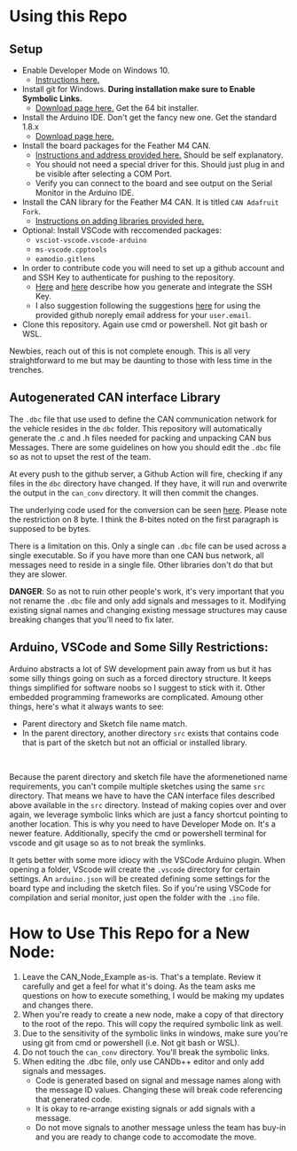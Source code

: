 # Using this Repo

## Setup
 - Enable Developer Mode on Windows 10.
    - [Instructions here.](https://docs.microsoft.com/en-us/windows/apps/get-started/enable-your-device-for-development)
- Install git for Windows. **During installation make sure to Enable Symbolic Links.**  
    - [Download page here.](https://git-scm.com/download/win) Get the 64 bit installer. 
- Install the Arduino IDE. Don't get the fancy new one. Get the standard 1.8.x
    - [Download page here.](https://www.arduino.cc/en/software)
- Install the board packages for the Feather M4 CAN.
    - [Instructions and address provided here.](https://learn.adafruit.com/adafruit-feather-m4-can-express/arduino-ide-setup) Should be self explanatory.
    - You should not need a special driver for this. Should just plug in and be visible after selecting a COM Port. 
    - Verify you can connect to the board and see output on the Serial Monitor in the Arduino IDE.
- Install the CAN library for the Feather M4 CAN. It is titled ```CAN Adafruit Fork```.
    - [Instructions on adding libraries provided here.](https://docs.arduino.cc/software/ide-v1/tutorials/installing-libraries)
- Optional: Install VSCode with reccomended packages:
    - ```vsciot-vscode.vscode-arduino```
    - ```ms-vscode.cpptools```
    - ```eamodio.gitlens```
- In order to contribute code you will need to set up a github account and and SSH Key to authenticate for pushing to the repository.
    - [Here](https://docs.github.com/en/authentication/connecting-to-github-with-ssh/generating-a-new-ssh-key-and-adding-it-to-the-ssh-agent) and [here](https://docs.github.com/en/authentication/connecting-to-github-with-ssh/adding-a-new-ssh-key-to-your-github-account#adding-a-new-ssh-key-to-your-account) describe how you generate and integrate the SSH Key.
    - I also suggestion following the suggestions [here](https://docs.github.com/en/account-and-profile/setting-up-and-managing-your-personal-account-on-github/managing-email-preferences/setting-your-commit-email-address) for using the provided github noreply email address for your ```user.email```. 
- Clone this repository. Again use cmd or powershell. Not git bash or WSL.

Newbies, reach out of this is not complete enough. This is all very straightforward to me but may be daunting to those with less time in the trenches. 



## Autogenerated CAN interface Library

The ```.dbc``` file that use used to define the CAN communication network for the vehicle resides in the ```dbc``` folder. This repository will automatically generate the .c and .h files needed for packing and unpacking CAN bus Messages. There are some guidelines on how you should edit the ```.dbc``` file so as not to upset the rest of the team. 

At every push to the github server, a Github Action will fire, checking if any files in the ```dbc``` directory have changed. If they have, it will run and overwrite the output in the ```can_conv``` directory. It will then commit the changes.

The underlying code used for the conversion can be seen [here](https://github.com/howerj/dbcc#dbc-convertercompiler). Please note the restriction on 8 byte. I think the 8-bites noted on the first paragraph is supposed to be bytes.

There is a limitation on this. Only a single can ```.dbc``` file can be used across a single executable. So if you have more than one CAN bus network, all messages need to reside in a single file. Other libraries don't do that but they are slower. 

**DANGER**: So as not to ruin other people's work, it's very important that you not rename the ```.dbc``` file and only add signals and messages to it. Modifying existing signal names and changing existing message structures may cause breaking changes that you'll need to fix later.


## Arduino, VSCode and Some Silly Restrictions:
Arduino abstracts a lot of SW development pain away from us but it has some silly things going on such as a forced directory structure.
It keeps things simplified for software noobs so I suggest to stick with it. Other embedded programming frameworks are complicated.
Amoung other things, here's what it always wants to see:
- Parent directory and Sketch file name match. 
- In the parent directory, another directory ```src``` exists that contains code that is part of the sketch but not an official or installed library.
<br>

Because the parent directory and sketch file have the aformenetioned name requirements, you can't compile multiple sketches using the same ```src``` directory. That means we have to have the CAN interface files described above available in the ```src``` directory. Instead of making copies over and over again, we leverage symbolic links which are just a fancy shortcut pointing to another location. This is why you need to have Developer Mode on. It's a newer feature. Additionally, specify the cmd or powershell terminal for vscode and git usage so as to not break the symlinks. 

It gets better with some more idiocy with the VSCode Arduino plugin. When opening a folder, VScode will create the ```.vscode``` directory for certain settings. An ```arduino.json``` will be created defining some settings for the board type and including the sketch files. So if you're using VSCode for compilation and serial monitor, just open the folder with the ```.ino``` file.



# How to Use This Repo for a New Node: 

1. Leave the CAN_Node_Example as-is. That's a template. Review it carefully and get a feel for what it's doing. As the team asks me questions on how to execute something, I would be making my updates and changes there. 
2. When you're ready to create a new node, make a copy of that directory to the root of the repo. This will copy the required symbolic link as well.
3. Due to the sensitivity of the symbolic links in windows, make sure you're using git from cmd or powershell (i.e. Not git bash or WSL).
4. Do not touch the ```can_conv``` directory. You'll break the symbolic links. 
5. When editing the .dbc file, only use CANDb++ editor and only add signals and messages.
     - Code is generated based on signal and message names along with the message ID values. Changing these will break code referencing that generated code. 
     - It is okay to re-arrange existing signals or add signals with a message. 
     - Do not move signals to another message unless the team has buy-in and you are ready to change code to accomodate the move. 